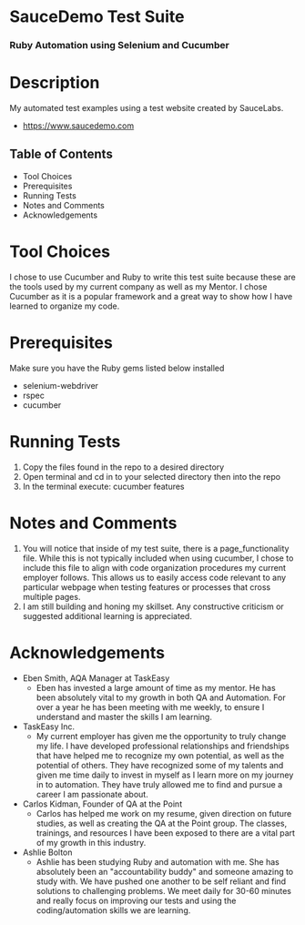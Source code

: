 # SauceDemo Test Suite

### Ruby Automation using Selenium and Cucumber

# Description
My automated test examples using a test website created by SauceLabs.
* https://www.saucedemo.com

## Table of Contents
- Tool Choices
- Prerequisites
- Running Tests
- Notes and Comments
- Acknowledgements

# Tool Choices
I chose to use Cucumber and Ruby to write this test suite because these are the tools used by my current company as well as my Mentor. I chose Cucumber as it is a popular framework and a great way to show how I have learned to organize my code.

# Prerequisites
Make sure you have the Ruby gems listed below installed
- selenium-webdriver
- rspec
- cucumber

# Running Tests
1. Copy the files found in the repo to a desired directory
2. Open terminal and cd in to your selected directory then into the repo
3. In the terminal execute: cucumber features

# Notes and Comments
1. You will notice that inside of my test suite, there is a page_functionality file. While this is not typically included when using cucumber, I chose to include this file to align with code organization procedures my current employer follows. This allows us to easily access code relevant to any particular webpage when testing features or processes that cross multiple pages.
2. I am still building and honing my skillset. Any constructive criticism or suggested additional learning is appreciated.



# Acknowledgements
* Eben Smith, AQA Manager at TaskEasy
  - Eben has invested a large amount of time as my mentor. He has been absolutely vital to my growth in both QA and Automation. For over a year he has been meeting with me weekly, to ensure I understand and master the skills I am learning.
* TaskEasy Inc.
  - My current employer has given me the opportunity to truly change my life. I have developed professional relationships and friendships that have helped me to recognize my own potential, as well as the potential of others. They have recognized some of my talents and given me time daily to invest in myself as I learn more on my journey in to automation. They have truly allowed me to find and pursue a career I am passionate about.
* Carlos Kidman, Founder of QA at the Point
  - Carlos has helped me work on my resume, given direction on future studies, as well as creating the QA at the Point group. The classes, trainings, and resources I have been exposed to there are a vital part of my growth in this industry.
* Ashlie Bolton
  - Ashlie has been studying Ruby and automation with me. She has absolutely been an "accountability buddy" and someone amazing to study with. We have pushed one another to be self reliant and find solutions to challenging problems. We meet daily for 30-60 minutes and really focus on improving our tests and using the coding/automation skills we are learning.
